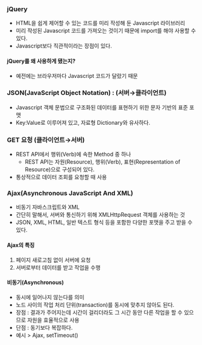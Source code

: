 ### jQuery
+ HTML을 쉽게 제어할 수 있는 코드를 미리 작성해 둔 Javascript 라이브러리
+ 미리 작성된 Javascript 코드를 가져오는 것이기 때문에 import를 해야 사용할 수 있다.
+ Javascript보다 직관적이라는 장점이 있다.
#### jQuery를 왜 사용하게 됐는지?
+ 예전에는 브라우저마다 Javascript 코드가 달랐기 때문

### JSON(JavaScript Object Notation) : (서버→클라이언트)
+ Javascript 객체 문법으로 구조화된 데이터를 표현하기 위한 문자 기반의 표준 포맷
+ Key:Value로 이루어져 있고, 자료형 Dictionary와 유사하다.

### GET 요청 (클라이언트→서버)
+ REST API에서 행위(Verb)에 속한 Method 중 하나
  + REST API는 자원(Resource), 행위(Verb), 표현(Representation of Resource)으로 구성되어 있다.
+ 통상적으로 데이터 조회를 요청할 때 사용

### Ajax(Asynchronous JavaScript And XML)
+ 비동기 자바스크립트와 XML
+ 간단히 말해서, 서버와 통신하기 위해 XMLHttpRequest 객체를 사용하는 것
+ JSON, XML, HTML, 일반 텍스트 형식 등을 포함한 다양한 포맷을 주고 받을 수 있다.
#### Ajax의 특징
1. 페이지 새로고침 없이 서버에 요청
2. 서버로부터 데이터를 받고 작업을 수행
#### 비동기(Asynchronous)
+ 동시에 일어나지 않는다를 의미
+ 노드 사이의 작업 처리 단위(transaction)를 동시에 맞추지 않아도 된다.
+ 장점 : 결과가 주어지는데 시간이 걸리더라도 그 시간 동안 다른 작업을 할 수 있으므로 자원을 효율적으로 사용
+ 단점 : 동기보다 복잡하다.
+ 예시 > Ajax, setTimeout()
